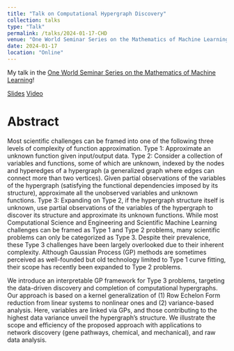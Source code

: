 ```yaml
---
title: "Talk on Computational Hypergraph Discovery"
collection: talks
type: "Talk"
permalink: /talks/2024-01-17-CHD
venue: "One World Seminar Series on the Mathematics of Machine Learning"
date: 2024-01-17
location: "Online"
---
```


My talk in the [One World Seminar Series on the Mathematics of Machine Learning](https://www.oneworldml.org/home)!

[Slides](/files/CHD_one_world_seminar.pdf)
[Video](https://youtu.be/XIz2Va_wXrc)

Abstract
======
Most scientific challenges can be framed into one of the following three levels of complexity of function approximation. Type 1: Approximate an unknown function given input/output data. Type 2: Consider a collection of variables and functions, some of which are unknown, indexed by the nodes and hyperedges of a hypergraph (a generalized graph where edges can connect more than two vertices). Given partial observations of the variables of the hypergraph (satisfying the functional dependencies imposed by its structure), approximate all the unobserved variables and unknown functions. Type 3: Expanding on Type 2, if the hypergraph structure itself is unknown, use partial observations of the variables of the hypergraph to discover its structure and approximate its unknown functions. While most Computational Science and Engineering and Scientific Machine Learning challenges can be framed as Type 1 and Type 2 problems, many scientific problems can only be categorized as Type 3. Despite their prevalence, these Type 3 challenges have been largely overlooked due to their inherent complexity. Although Gaussian Process (GP) methods are sometimes perceived as well-founded but old technology limited to Type 1 curve fitting, their scope has recently been expanded to Type 2 problems. 

We introduce an interpretable GP framework for Type 3 problems, targeting the data-driven discovery and completion of computational hypergraphs. Our approach is based on a kernel generalization of (1) Row Echelon Form reduction from linear systems to nonlinear ones and (2) variance-based analysis. Here, variables are linked via GPs, and those contributing to the highest data variance unveil the hypergraph’s structure. We illustrate the scope and efficiency of the proposed approach with applications to network discovery (gene pathways, chemical, and mechanical), and raw data analysis.
